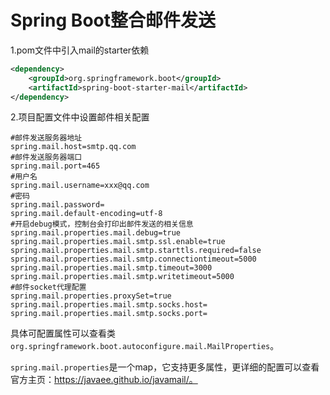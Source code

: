 # Spring Boot整合邮件发送

1.pom文件中引入mail的starter依赖

```xml
<dependency>
    <groupId>org.springframework.boot</groupId>
    <artifactId>spring-boot-starter-mail</artifactId>
</dependency>
```

2.项目配置文件中设置邮件相关配置

```properties
#邮件发送服务器地址
spring.mail.host=smtp.qq.com
#邮件发送服务器端口
spring.mail.port=465
#用户名
spring.mail.username=xxx@qq.com
#密码
spring.mail.password=
spring.mail.default-encoding=utf-8
#开启debug模式，控制台会打印出邮件发送的相关信息
spring.mail.properties.mail.debug=true
spring.mail.properties.mail.smtp.ssl.enable=true
spring.mail.properties.mail.smtp.starttls.required=false
spring.mail.properties.mail.smtp.connectiontimeout=5000
spring.mail.properties.mail.smtp.timeout=3000
spring.mail.properties.mail.smtp.writetimeout=5000
#邮件socket代理配置
spring.mail.properties.proxySet=true
spring.mail.properties.mail.smtp.socks.host=
spring.mail.properties.mail.smtp.socks.port=
```

具体可配置属性可以查看类`org.springframework.boot.autoconfigure.mail.MailProperties`。

`spring.mail.properties`是一个map，它支持更多属性，更详细的配置可以查看官方主页：https://javaee.github.io/javamail/。